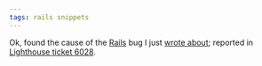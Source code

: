 ```yaml
---
tags: rails snippets
---
```


Ok, found the cause of the [Rails](/wiki/Rails) bug I just [wrote about](/twitter/512); reported in [Lighthouse ticket 6028](https://rails.lighthouseapp.com/projects/8994/tickets/6028).
